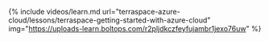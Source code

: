 {% include videos/learn.md
     url="terraspace-azure-cloud/lessons/terraspace-getting-started-with-azure-cloud"
     img="https://uploads-learn.boltops.com/r2pljdkczfeyfujambr1jexo76uw" %}

